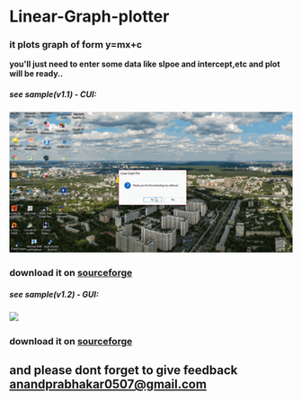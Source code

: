 # Linear-Graph-plotter
### it plots graph of form y=mx+c 
**you'll just need to enter some data like slpoe and intercept,etc and plot will be ready..**
##### see sample(v1.1) - CUI:
![](https://github.com/anandprabhakar0507/Linear-Graph-plotter/blob/master/plot1.1.gif)
### download it on [sourceforge ](https://sourceforge.net/projects/linearplotbyap/files/Linear%20Graph%20Plotter%28v1.1%29.exe/download)


##### see sample(v1.2) - GUI:
![](https://github.com/anandprabhakar0507/Linear-Graph-plotter/blob/master/plot1.2.gif)
### download it on [sourceforge ](https://sourceforge.net/projects/linearplotbyap/files/Linear%20Graph%20Plotter%28v1.2%29.exe/download)

## and please dont forget to give feedback [anandprabhakar0507@gmail.com](mailto:anandprabhakar0507@gmail.com)
